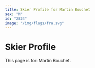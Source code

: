 ```yaml
---
title: Skier Profile for Martin Bouchet
sex: "M"
id: "2824"
image: "/img/flags/fra.svg" 
---
```


# Skier Profile

This page is for: Martin Bouchet.
    